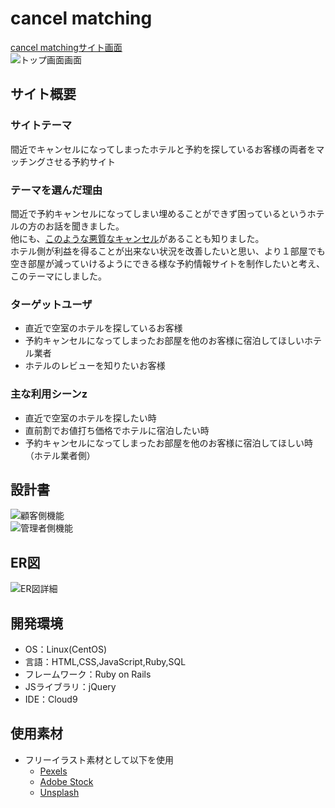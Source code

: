 # cancel matching

[cancel matchingサイト画面](http://3.112.41.195/)<br>
![トップ画面画面](images/top.png)
​
## サイト概要
### サイトテーマ
間近でキャンセルになってしまったホテルと予約を探しているお客様の両者をマッチングさせる予約サイト
​
### テーマを選んだ理由
間近で予約キャンセルになってしまい埋めることができず困っているというホテルの方のお話を聞きました。<br>
他にも、[このような悪質なキャンセル](https://hotel.ymsch.jp/column/cat/no-show.html)があることも知りました。<br>
ホテル側が利益を得ることが出来ない状況を改善したいと思い、より１部屋でも空き部屋が減っていけるようにできる様な予約情報サイトを制作したいと考え、このテーマにしました。
​
### ターゲットユーザ
 - 直近で空室のホテルを探しているお客様
 - 予約キャンセルになってしまったお部屋を他のお客様に宿泊してほしいホテル業者
 - ホテルのレビューを知りたいお客様
​
### 主な利用シーンz
 - 直近で空室のホテルを探したい時
 - 直前割でお値打ち価格でホテルに宿泊したい時
 - 予約キャンセルになってしまったお部屋を他のお客様に宿泊してほしい時（ホテル業者側）
​
## 設計書

![顧客側機能](assets/images/public.png)<br>
![管理者側機能](assets/images/admin.png)

## ER図

![ER図詳細](assets/images/er.png)
​
## 開発環境
- OS：Linux(CentOS)
- 言語：HTML,CSS,JavaScript,Ruby,SQL
- フレームワーク：Ruby on Rails
- JSライブラリ：jQuery
- IDE：Cloud9
​
## 使用素材
- フリーイラスト素材として以下を使用
  - [Pexels](https://www.pexels.com/ja-jp/)
  - [Adobe Stock](https://stock.adobe.com/jp/)
  - [Unsplash](https://unsplash.com/ja)
